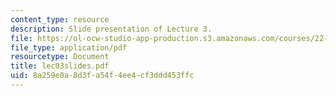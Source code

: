 ```yaml
---
content_type: resource
description: Slide presentation of Lecture 3.
file: https://ol-ocw-studio-app-production.s3.amazonaws.com/courses/22-812j-managing-nuclear-technology-spring-2004/8a259e0a8d3fa54f4ee4cf3ddd453ffc_lec03slides.pdf
file_type: application/pdf
resourcetype: Document
title: lec03slides.pdf
uid: 8a259e0a-8d3f-a54f-4ee4-cf3ddd453ffc
---
```


